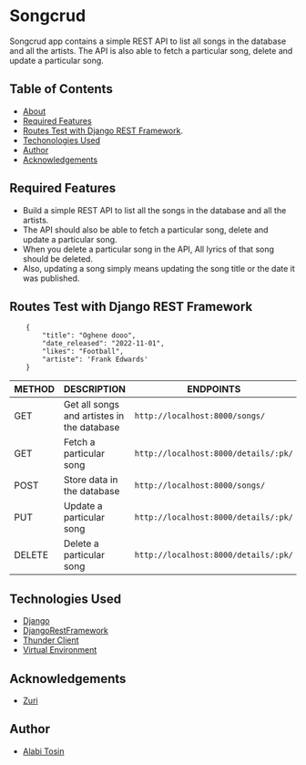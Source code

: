# Songcrud

Songcrud app contains a simple REST API to list all songs in the database and all the artists. The API is also able to fetch a particular song, delete and update a particular song.

## Table of Contents

* [About](#Songcrud)
* [Required Features](#required-features)
* [Routes Test with Django REST Framework](#routes-test-with-django-rest-framework).
* [Techonologies Used](#technologies-used)
* [Author](#author)
* [Acknowledgements](#acknowledgements)

## Required Features

* Build a simple REST API to list all the songs in the database and all the artists. 
* The API should also be able to fetch a particular song, delete and update a particular song.
* When you delete a particular song in the API, All lyrics of that song should be deleted. 
* Also, updating a song simply means updating the song title or the date it was published.

## Routes Test with Django REST Framework

```shell
    {
        "title": "Oghene dooo",
        "date_released": "2022-11-01",
        "likes": "Football",
        "artiste": 'Frank Edwards'
    }
```

| METHOD | DESCRIPTION                                  | ENDPOINTS
| ------ | ---------------------------------------------|--------------------------
| GET    | Get all songs and artistes in the database   | `http://localhost:8000/songs/`
| GET    | Fetch a particular song                      | `http://localhost:8000/details/:pk/`
| POST   | Store data in the database                   | `http://localhost:8000/songs/`
| PUT    | Update a particular song                     | `http://localhost:8000/details/:pk/`
| DELETE | Delete a particular song                     | `http://localhost:8000/details/:pk/`

## Technologies Used

* [Django](https://www.djangoproject.com/)
* [DjangoRestFramework](https://www.django-rest-framework.org/#requirements)
* [Thunder Client](https://www.thunderclient.com/)
* [Virtual Environment](https://docs.python.org/3/library/venv.html)

## Acknowledgements

* [Zuri](https://zuri.com/)

## Author

* [Alabi Tosin](https://github.com/alatos2)
